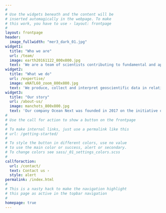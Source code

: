 ```yaml
---
#
# Use the widgets beneath and the content will be
# inserted automagically in the webpage. To make
# this work, you have to use › layout: frontpage
#
layout: frontpage
header:
  image_fullwidth: "mer3_dark_01.jpg"
widget1:
  title: "Who we are"
  url: /team/
  image: earth20161122_800x800.jpg
  text: 'We are a team of scientists contributing to fundamental and applied research projects on the oceans and inland waters. [...]'
widget2:
  title: "What we do"
  url: /expertise/
  image: eNATL60_zoom_800x800.jpg
  text: 'We produce, collect and interpret geoscientific data in relation to the ocean and inland waters. [...]'
widget3:
  title: "Our story"
  url: /about-us/
  image: manchots_800x800.jpg
  text: 'Our company Ocean Next was founded in 2017 on the initiative of Jacques Verron, oceanographer and expert in data assimilation for  operational oceanography. [...]'
#
# Use the call for action to show a button on the frontpage
#
# To make internal links, just use a permalink like this
# url: /getting-started/
#
# To style the button in different colors, use no value
# to use the main color or success, alert or secondary.
# To change colors see sass/_01_settings_colors.scss
#
callforaction:
  url: /contact/
  text: Contact us ›
  style: alert
permalink: /index.html
#
# This is a nasty hack to make the navigation highlight
# this page as active in the topbar navigation
#
homepage: true
---
```

